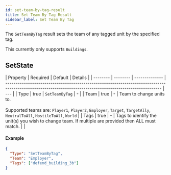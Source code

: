 ```yaml
---
id: set-team-by-tag-result
title: Set Team By Tag Result
sidebar_label: Set Team By Tag
---
```


The `SetTeamByTag` result sets the team of any tagged unit by the specified tag.

This currently only supports `Buildings`.

## SetState

| Property | Required | Default        | Details                                                                                                                                                    |
| -------- | -------- | -------------- | ---------------------------------------------------------------------------------------------------------------------------------------------------------- | --- |
| Type     | true     | `SetTeamByTag` | -                                                                                                                                                          |
| Team     | true     | -              | Team to change units to.<br /><br />Supported teams are: `Player1`, `Player2`, `Employer`, `Target`, `TargetAlly`, `NeutralToAll`, `HostileToAll`, `World` |
| Tags     | true     | -              | Tags to identify the unit(s) you wish to change team. If multiple are provided then ALL must match.                                                        |     |

#### Example

```json
{
  "Type": "SetTeamByTag",
  "Team": "Employer",
  "Tags": ["defend_building_3b"]
}
```
